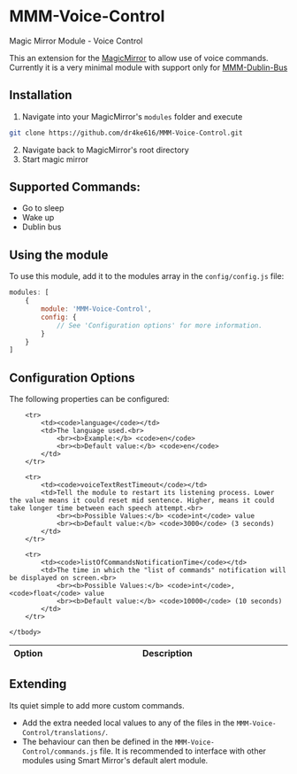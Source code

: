 # MMM-Voice-Control
Magic Mirror Module - Voice Control

This an extension for the [MagicMirror](https://github.com/MichMich/MagicMirror) to allow use of voice commands. Currently it is a very minimal module with support only for [MMM-Dublin-Bus](https://github.com/dr4ke616/MMM-Dublin-Bus)

## Installation
1. Navigate into your MagicMirror's `modules` folder and execute 

```bash
git clone https://github.com/dr4ke616/MMM-Voice-Control.git
```

2. Navigate back to MagicMirror's root directory
4. Start magic mirror

## Supported Commands:

- Go to sleep
- Wake up
- Dublin bus

## Using the module

To use this module, add it to the modules array in the `config/config.js` file:

```javascript
modules: [
    {
        module: 'MMM-Voice-Control',
        config: {
            // See 'Configuration options' for more information.
        }
    }
]
```

## Configuration Options

The following properties can be configured:

<table width="100%">
	<thead>
		<tr>
			<th>Option</th>
			<th width="100%">Description</th>
		</tr>
	<thead>
	<tbody>

		<tr>
			<td><code>language</code></td>
			<td>The language used.<br>
				<br><b>Example:</b> <code>en</code>
				<br><b>Default value:</b> <code>en</code>
			</td>
		</tr>

		<tr>
			<td><code>voiceTextRestTimeout</code></td>
			<td>Tell the module to restart its listening process. Lower the value means it could reset mid sentence. Higher, means it could take longer time between each speech attempt.<br>
				<br><b>Possible Values:</b> <code>int</code> value
				<br><b>Default value:</b> <code>3000</code> (3 seconds)
			</td>
		</tr>

		<tr>
			<td><code>listOfCommandsNotificationTime</code></td>
			<td>The time in which the "list of commands" notification will be displayed on screen.<br>
				<br><b>Possible Values:</b> <code>int</code>, <code>float</code> value
				<br><b>Default value:</b> <code>10000</code> (10 seconds)
			</td>
		</tr>

	</tbody>
</table>

## Extending

Its quiet simple to add more custom commands. 

- Add the extra needed local values to any of the files in the `MMM-Voice-Control/translations/`.
- The behaviour can then be defined in the `MMM-Voice-Control/commands.js` file. It is recommended to interface with other modules using Smart Mirror's default alert module. 
